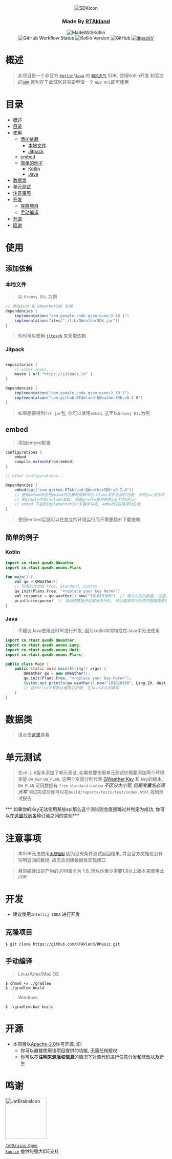 <div align="center">
<img src="https://static.rtast.cn/static/qwsdk/qwsdkIcon.png" alt="SDKIcon">

<h3>Made By <a href="https://github.com/RTAkland">RTAkland</a></h3>

<img src="https://static.rtast.cn/static/kotlin/made-with-kotlin.svg" alt="MadeWithKotlin">

<br>
<img alt="GitHub Workflow Status" src="https://img.shields.io/github/actions/workflow/status/RTAkland/QWeatherSDK/build.yml">
<img alt="Kotlin Version" src="https://img.shields.io/badge/Kotlin-1.8.0-pink?logo=kotlin">
<img alt="GitHub" src="https://img.shields.io/github/license/RTAkland/QWeatherSDK?logo=apache">
<a href="https://jitpack.io/#RTAkland/QWeatherSDK"><img alt="jitpackV" src="https://jitpack.io/v/RTAkland/QWeatherSDK.svg"></a>

</div>

# 概述

> 此项目是一个非官方 [`Kotlin`](https://kotl.in)/[`Java`](https://java.com) 的
> [`和风天气`](https://dev.qweather.com) SDK, 使用Kotlin开发
> 和官方的[`SDK`](https://a.hecdn.net/download/api_sdk/QWeather_Public_Android_V4.11.jar)
> 区别在于此SDK只需要申请一个 `WEB API`即可使用

# 目录

<!-- TOC -->
* [概述](#概述)
* [目录](#目录)
* [使用](#使用)
  * [添加依赖](#添加依赖)
    * [本地文件](#本地文件)
    * [Jitpack](#jitpack)
  * [embed](#embed)
  * [简单的例子](#简单的例子)
    * [Kotlin](#kotlin)
    * [Java](#java)
* [数据类](#数据类)
* [单元测试](#单元测试)
* [注意事项](#注意事项)
* [开发](#开发)
  * [克隆项目](#克隆项目)
  * [手动编译](#手动编译)
* [开源](#开源)
* [鸣谢](#鸣谢)
<!-- TOC -->

# 使用

## 添加依赖

### 本地文件

> 以 `Groovy DSL` 为例

```groovy
// 添加gson 和 QWeatherSDK 依赖
dependencies {
    implementation("com.google.code.gson:gson:2.10.1")
    implementation(files("./lib/QWeatherSDK.jar"))
}
```

> 你也可以使用 [`jitpack`](https://jitpack.io) 来获取依赖

### Jitpack

```groovy

repositories {
    // other repos...
    maven { url "https://jitpack.io" }
}

dependencies {
    implementation("com.google.code.gson:gson:2.10.1")
    implementation("com.github.RTAkland:QWeatherSDK:v0.2.0")
}
```

> 如果想要得到`fat jar`包, 你可以使用`embed`, 这里以`Groovy DSL`为例

## embed

> 添加embed配置

```groovy
configurations {
    embed
    compile.extendsFrom(embed)
}

// other configurations...

dependencies {
    embed(api("com.github.RTAkland:QWeatherSDK:v0.2.0"))
    // 使用embed将会把embed内包裹的依赖中的.class文件全部打包进, 你的jar文件中
    // 和gradle中的include类似, 但是gradle是将依赖jar打包进jar
    // embed 不会和implementation关键字冲突, embed仅在编译时生效
}
```

> 使用embed后就可以在独立的环境运行而不需要额外下载依赖

## 简单的例子

### Kotlin

```kotlin
import cn.rtast.qwsdk.QWeather
import cn.rtast.qwsdk.enums.Plans

fun main() {
    val qw = QWeather()
    // 可用的计划有 Free, Standard, Custom
    qw.init(Plans.Free, "<replace your key here>")
    val response = qw.weather().now("101010100")  // 填入对应的数据, 这里只需要填写一个
    println(response)  // 返回的数据已经被反序列化, 可以直接访问对应的数据类来获取数据
}
```

### Java

> 不建议Java使用此SDK进行开发, 因为kotlin中的特性在Java中无法使用

```java
import cn.rtast.qwsdk.QWeather;
import cn.rtast.qwsdk.enums.Lang;
import cn.rtast.qwsdk.enums.Unit;
import cn.rtast.qwsdk.enums.Plans;

public class Main {
    public static void main(String[] args) {
        QWeather qw = new QWeather();
        qw.init(Plans.Free, "<replace your key here>");
        System.out.println(qw.weather().now("101010100", Lang.ZH, Unit.M));
        // 在Kotlin中有默认值可以不填, 在Java中必须填写
    }
}
```

# 数据类

> 请点击[这里](/docs/README.md)查看

# 单元测试

> 在`v0.2.0`版本添加了单元测试, 如果想要使用单元测试你需要添加两个环境变量 `QW_KEY` `QW_PLAN`,
> 这两个变量分别代表 [QWeather Key](https://dev.qweather.com/docs/configuration/project-and-key/) 和 key的版本,
> `QW_PLAN` 可用数据有 `free` `standard` `custom` ***不区分大小写, 但是变量名必须大写***
> 测试完成后你可以在`build/reports/tests/test/index.html` 找到测试报告

*** 如果你的Key无法使用某些api那么这个测试则会直接跳过并判定为成功,
你可以在[这里](https://dev.qweather.com/docs/finance/subscription/#comparison)找到各种订阅之间的差别***

# 注意事项

> 本SDK无法使用[`太阳辐射`](https://dev.qweather.com/docs/api/solar-radiation/solar-radiation-hourly-forecast/)
> 因为没有条件测试返回结果, 并且官方文档也没有写明返回的数据, 故无法创建数据类实现接口

> 目前编译出的产物的JVM版本为 1.8, 所以你至少需要1.8以上版本来使用此JDK

# 开发

* 建议使用`Intellij IDEA` 进行开发

## 克隆项目

```shell
$ git clone https://github.com/RTAkland/RMusic.git
```

## 手动编译

> Linux/Unix/Mac OS

```shell
$ chmod +x ./gradlew
$ ./gradlew build
```

> Windows

```shell
$ .\gradlew.bat build
```

# 开源

- 本项目以[Apache-2.0](./LICENSE)许可开源, 即:
    - 你可以直接使用该项目提供的功能, 无需任何授权
    - 你可以在**注明来源版权信息**的情况下对源代码进行任意分发和修改以及衍生

# 鸣谢

<div>

<img src="https://static.rtast.cn/static/other/jetbrains.png" alt="JetBrainsIcon" width="128">

<a href="https://www.jetbrains.com/opensource/"><code>JetBrains Open Source</code></a> 提供的强大IDE支持

</div>
